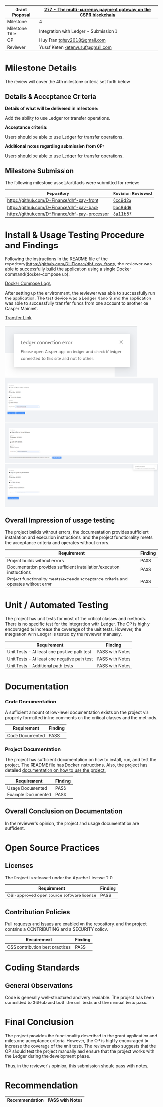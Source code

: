 Grant Proposal | [277 - The multi-currency payment gateway on the CSPR blockchain](https://portal.devxdao.com/public-proposals/277)
------------ | -------------
Milestone | 4
Milestone Title | Integration with Ledger - Submission 1
OP | Huy Tran <tqhuy2018@gmail.com>
Reviewer | Yusuf Keten <ketenyusuf@gmail.com>

# Milestone Details
The review will cover the 4th milestone criteria set forth below.

## Details & Acceptance Criteria

**Details of what will be delivered in milestone:**

Add the ability to use Ledger for transfer operations.

**Acceptance criteria:**

Users should be able to use Ledger for transfer operations.

**Additional notes regarding submission from OP:**

Users should be able to use Ledger for transfer operations.

## Milestone Submission

The following milestone assets/artifacts were submitted for review:

Repository | Revision Reviewed
------------ | -------------
https://github.com/DHFinance/dhf-pay-front | [6cc9d2a](https://github.com/DHFinance/dhf-pay-front/commit/6cc9d2a3e03073be7e796e3beef8ce49c3c4e647)
https://github.com/DHFinance/dhf-pay-back | [bbc84d6](https://github.com/DHFinance/dhf-pay-back/commit/bbc84d6c2a43cbbc3803efdefeb127e6c653a0e9)
https://github.com/DHFinance/dhf-pay-processor | [8a11b57](https://github.com/DHFinance/dhf-pay-processor/commit/8a11b57b59f56b1b0feb2bc2d740d1b1b3323c27)

# Install & Usage Testing Procedure and Findings

Following the instructions in the README file of the repository(https://github.com/DHFiance/dhf-pay-front), the reviewer was able to successfully build the application using a single Docker command(docker-compose up).

[Docker Compose Logs](assets/docker.md)

After setting up the environment, the reviewer was able to successfully run the application. The test device was a Ledger Nano S and the application was able to successfully transfer funds from one account to another on Casper Mainnet.

[Transfer Link](https://cspr.live/deploy/8057206535f4e4372b0b43b239518126aeac4bd5d292f8c4f0cdfb47363d3394)

![Error Message](assets/error-message.png)
![Connect Ledger](assets/connect-ledger.png)
![Show Ledger Account](assets/show-ledger-acc.png)
![After Transfer](assets/transfer.png)

## Overall Impression of usage testing

The project builds without errors, the documentation provides sufficient installation and execution instructions, and the project functionality meets the acceptance criteria and operates without errors.

Requirement | Finding
------------ | -------------
Project builds without errors | PASS
Documentation provides sufficient installation/execution instructions | PASS
Project functionality meets/exceeds acceptance criteria and operates without error | PASS

# Unit / Automated Testing

The project has unit tests for most of the critical classes and methods. There is no specific test for the integration with Ledger. The OP is highly encouraged to increase the coverage of the unit tests. However, the integration with Ledger is tested by the reviewer manually. 

Requirement | Finding
------------ | -------------
Unit Tests - At least one positive path test | PASS with Notes
Unit Tests - At least one negative path test | PASS with Notes
Unit Tests - Additional path tests | PASS with Notes

# Documentation

### Code Documentation

A sufficient amount of low-level documentation exists on the project via properly formatted inline comments on the critical classes and the methods.

Requirement | Finding
------------ | -------------
Code Documented | PASS

### Project Documentation

The project has sufficient documentation on how to install, run, and test the project. The README file has Docker instructions. Also, the project has detailed [documentation on how to use the project.](https://github.com/DHFinance/dhf-pay-front/blob/main/UserGuide.pdf)

Requirement | Finding
------------ | -------------
Usage Documented | PASS
Example Documented | PASS

## Overall Conclusion on Documentation

In the reviewer's opinion, the project and usage documentation are sufficient. 

# Open Source Practices

## Licenses

The Project is released under the Apache License 2.0.

Requirement | Finding
------------ | -------------
OSI-approved open source software license | PASS

## Contribution Policies

Pull requests and Issues are enabled on the repository, and the project contains a CONTRIBUTING and a SECURITY policy.

Requirement | Finding
------------ | -------------
OSS contribution best practices | PASS

# Coding Standards

## General Observations

Code is generally well-structured and very readable. The project has been committed to GitHub and both the unit tests and the manual tests pass.

# Final Conclusion

The project provides the functionality described in the grant application and milestone acceptance criteria. However, the OP is highly encouraged to increase the coverage of the unit tests. The reviewer also suggests that the OP should test the project manually and ensure that the project works with the Ledger during the development phase.

Thus, in the reviewer's opinion, this submission should pass with notes.

# Recommendation

Recommendation | PASS with Notes
------------ | -------------
